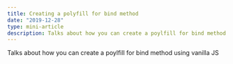 ```yaml
---
title: Creating a polyfill for bind method
date: "2019-12-28"
type: mini-article
description: Talks about how you can create a poylfill for bind method using vanilla JS
---
```


Talks about how you can create a poylfill for bind method using vanilla JS
